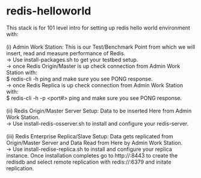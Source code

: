 # redis-helloworld

This stack is for 101 level intro for setting up redis hello world environment with: <br><br>
(i) Admin Work Station: This is our Test/Benchmark Point from which we will insert, read and measure performance of Redis.<br>
-> Use install-packages.sh to get your testbed setup. <br>
-> once Redis Origin/Master is up check connection from Admin Work Station with: <br>
$ redis-cli -h <ip-of-redis-osserver> ping and make sure you see PONG response. <br>
 -> once Redis Replica is up check connection from Admin Work Station with:<br> 
$ redis-cli -h <ip-of-redise-replica> -p <port#> ping and make sure you see PONG response. <br><br>
(ii) Redis Origin/Master Server Setup: Data to be inserted Here from Admin Work Station.<br>
  -> Use install-redis-osserver.sh to install and configure your redis-server. <br><br>
(iii) Redis Enterprise Replica/Slave Setup: Data gets replicated from Origin/Master Server and Data Read from Here by Admin Work Station.<br>
  -> Use install-redise-replica.sh to install and configure your replica instance. Once installation completes go to http://<ip>:8443 to create the redisdb and select remote replication with redis://<ip-of-redis-osserver>:6379 and initate replication. <br> <br>



